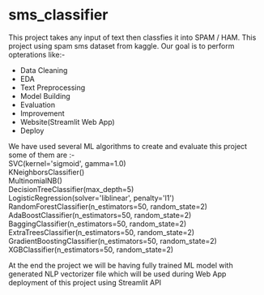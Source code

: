 # sms_classifier

This project takes any input of text then classfies it into SPAM / HAM. This project using spam sms dataset from kaggle. Our goal is to perform opterations like:- 
<ul>
  <li>Data Cleaning</li>
  <li>EDA</li>
  <li>Text Preprocessing</li>
  <li>Model Building</li>
  <li>Evaluation</li>
  <li>Improvement</li>
  <li>Website(Streamlit Web App)</li>
  <li>Deploy</li>
</ul>

We have used several ML algorithms to create and evaluate this project some of them are :- 
<br>SVC(kernel='sigmoid', gamma=1.0) <br>
KNeighborsClassifier()<br>
MultinomialNB()<br>
DecisionTreeClassifier(max_depth=5)<br>
LogisticRegression(solver='liblinear', penalty='l1')<br>
RandomForestClassifier(n_estimators=50, random_state=2)<br>
AdaBoostClassifier(n_estimators=50, random_state=2)<br>
BaggingClassifier(n_estimators=50, random_state=2)<br>
ExtraTreesClassifier(n_estimators=50, random_state=2)<br>
GradientBoostingClassifier(n_estimators=50, random_state=2)<br>
XGBClassifier(n_estimators=50, random_state=2)<br>

At the end the project we will be having fully trained ML model with generated NLP vectorizer file which will be used during Web App deployment of this project using Streamlit API
